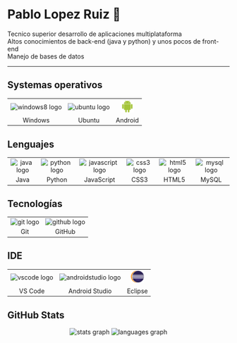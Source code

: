 # Pablo Lopez Ruiz 👋  
<div>Tecnico superior desarrollo de aplicaciones multiplataforma</div>
<div> Altos conocimientos de back-end (java y python) y unos pocos de front-end </div>
<div>Manejo de bases de datos</div>

---

## Systemas operativos
<table>
  <tr>
    <td align="center"><img src="https://cdn.jsdelivr.net/gh/devicons/devicon/icons/windows8/windows8-original.svg" height="30" alt="windows8 logo" /></td>
    <td align="center"><img src="https://cdn.jsdelivr.net/gh/devicons/devicon/icons/ubuntu/ubuntu-plain.svg" height="30" alt="ubuntu logo" /></td>
    <td align="center"><img src="https://github.com/devicons/devicon/blob/v2.16.0/icons/android/android-original.svg" height="30" alt="android logo" /></td>
  </tr>
  <tr>
    <td align="center">Windows</td>
    <td align="center">Ubuntu</td>
    <td align="center">Android</td>
  </tr>
</table>

## Lenguajes
<table>
  <tr>
    <td align="center"><img src="https://cdn.jsdelivr.net/gh/devicons/devicon/icons/java/java-original.svg" height="30" alt="java logo" /></td>
    <td align="center"><img src="https://cdn.jsdelivr.net/gh/devicons/devicon/icons/python/python-original.svg" height="30" alt="python logo" /></td>
    <td align="center"><img src="https://cdn.jsdelivr.net/gh/devicons/devicon/icons/javascript/javascript-original.svg" height="30" alt="javascript logo" /></td>
    <td align="center"><img src="https://cdn.jsdelivr.net/gh/devicons/devicon/icons/css3/css3-original.svg" height="30" alt="css3 logo" /></td>
    <td align="center"><img src="https://cdn.jsdelivr.net/gh/devicons/devicon/icons/html5/html5-original.svg" height="30" alt="html5 logo" /></td>
    <td align="center"><img src="https://cdn.jsdelivr.net/gh/devicons/devicon/icons/mysql/mysql-original.svg" height="30" alt="mysql logo" /></td>
  </tr>
  <tr>
    <td align="center">Java</td>
    <td align="center">Python</td>
    <td align="center">JavaScript</td>
    <td align="center">CSS3</td>
    <td align="center">HTML5</td>
    <td align="center">MySQL</td>
  </tr>
</table>

## Tecnologías
<table>
  <tr>
    <td align="center"><img src="https://cdn.jsdelivr.net/gh/devicons/devicon/icons/git/git-original.svg" height="30" alt="git logo" /></td>
    <td align="center"><img src="https://cdn.jsdelivr.net/gh/devicons/devicon/icons/github/github-original.svg" height="30" alt="github logo" /></td>
  </tr>
  <tr>
    <td align="center">Git</td>
    <td align="center">GitHub</td>
  </tr>
</table>

## IDE
<table>
  <tr>
    <td align="center"><img src="https://cdn.jsdelivr.net/gh/devicons/devicon/icons/vscode/vscode-original.svg" height="30" alt="vscode logo" /></td>
    <td align="center"><img src="https://cdn.jsdelivr.net/gh/devicons/devicon/icons/androidstudio/androidstudio-original.svg" height="30" alt="androidstudio logo" /></td>
    <td align="center"><img src="https://github.com/devicons/devicon/blob/v2.16.0/icons/eclipse/eclipse-original.svg" height="30" alt="Eclipse IDE" /></td>
  </tr>
  <tr>
    <td align="center">VS Code</td>
    <td align="center">Android Studio</td>
    <td align="center">Eclipse</td>
  </tr>
</table>

## GitHub Stats
<div align="center">
  <img src="https://github-readme-stats.vercel.app/api?username=pablirry&hide_title=false&hide_rank=false&show_icons=true&include_all_commits=true&count_private=true&disable_animations=false&theme=dark&locale=es&hide_border=false" height="150" alt="stats graph" />
  
  <img src="https://github-readme-stats.vercel.app/api/top-langs?username=Pablirry&locale=es&hide_title=false&layout=compact&card_width=320&langs_count=5&theme=dark&hide_border=false" height="150" alt="languages graph"  />
</div>
